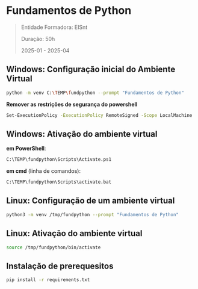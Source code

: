 # Fundamentos de Python
> Entidade Formadora: EISnt
> 
> Duração: 50h
> 
> 2025-01 - 2025-04


## Windows: Configuração inicial do Ambiente Virtual 
```bash
python -m venv C:\TEMP\fundpython --prompt "Fundamentos de Python"
```

**Remover as restrições de segurança do powershell**
```bash
Set-ExecutionPolicy -ExecutionPolicy RemoteSigned -Scope LocalMachine
```

## Windows: Ativação do ambiente virtual

**em PowerShell**:
```bash
C:\TEMP\fundpython\Scripts\Activate.ps1
```

**em cmd** (linha de comandos):
```bash
C:\TEMP\fundpython\Scripts\activate.bat
```

## Linux: Configuração de um ambiente virtual
```bash
python3 -m venv /tmp/fundpython --prompt "Fundamentos de Python"
```

## Linux: Ativação do ambiente virtual
```bash
source /tmp/fundpython/bin/activate
```

## Instalação de prerequesitos
```bash
pip install -r requirements.txt
```
